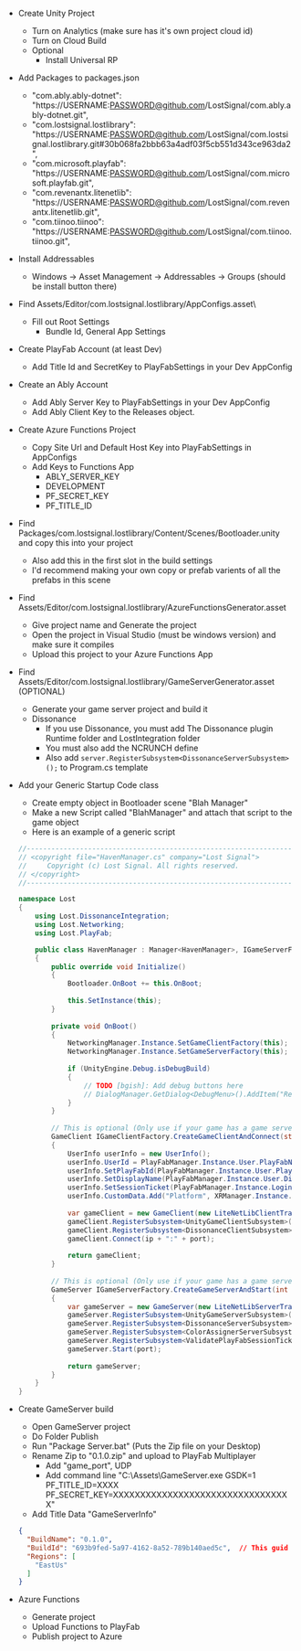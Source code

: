 
* Create Unity Project
  * Turn on Analytics (make sure has it's own project cloud id)
  * Turn on Cloud Build
  * Optional
    * Install Universal RP

* Add Packages to packages.json
  * "com.ably.ably-dotnet": "https://USERNAME:PASSWORD@github.com/LostSignal/com.ably.ably-dotnet.git",
  * "com.lostsignal.lostlibrary": "https://USERNAME:PASSWORD@github.com/LostSignal/com.lostsignal.lostlibrary.git#30b068fa2bbb63a4adf03f5cb551d343ce963da2",
  * "com.microsoft.playfab": "https://USERNAME:PASSWORD@github.com/LostSignal/com.microsoft.playfab.git",
  * "com.revenantx.litenetlib": "https://USERNAME:PASSWORD@github.com/LostSignal/com.revenantx.litenetlib.git",
  * "com.tiinoo.tiinoo": "https://USERNAME:PASSWORD@github.com/LostSignal/com.tiinoo.tiinoo.git",

* Install Addressables
  * Windows -> Asset Management -> Addressables -> Groups (should be install button there)

* Find Assets/Editor/com.lostsignal.lostlibrary/AppConfigs.asset\
  * Fill out Root Settings
    * Bundle Id, General App Settings

* Create PlayFab Account (at least Dev)
  * Add Title Id and SecretKey to PlayFabSettings in your Dev AppConfig

* Create an Ably Account
  * Add Ably Server Key to PlayFabSettings in your Dev AppConfig
  * Add Ably Client Key to the Releases object.

* Create Azure Functions Project
  * Copy Site Url and Default Host Key into PlayFabSettings in AppConfigs
  * Add Keys to Functions App
    * ABLY_SERVER_KEY
    * DEVELOPMENT
    * PF_SECRET_KEY
    * PF_TITLE_ID

* Find Packages/com.lostsignal.lostlibrary/Content/Scenes/Bootloader.unity and copy this into your project
  * Also add this in the first slot in the build settings
  * I'd recommend making your own copy or prefab varients of all the prefabs in this scene

* Find Assets/Editor/com.lostsignal.lostlibrary/AzureFunctionsGenerator.asset
  * Give project name and Generate the project
  * Open the project in Visual Studio (must be windows version) and make sure it compiles
  * Upload this project to your Azure Functions App

* Find Assets/Editor/com.lostsignal.lostlibrary/GameServerGenerator.asset (OPTIONAL)
  * Generate your game server project and build it
  * Dissonance
    * If you use Dissonance, you must add The Dissonance plugin Runtime folder and LostIntegration folder
    * You must also add the NCRUNCH define
    * Also add ```server.RegisterSubsystem<DissonanceServerSubsystem>();``` to Program.cs template

* Add your Generic Startup Code class
  * Create empty object in Bootloader scene "Blah Manager"
  * Make a new Script called "BlahManager" and attach that script to the game object
  * Here is an example of a generic script
  ```csharp
  //-----------------------------------------------------------------------
  // <copyright file="HavenManager.cs" company="Lost Signal">
  //     Copyright (c) Lost Signal. All rights reserved.
  // </copyright>
  //-----------------------------------------------------------------------

  namespace Lost
  {
      using Lost.DissonanceIntegration;
      using Lost.Networking;
      using Lost.PlayFab;

      public class HavenManager : Manager<HavenManager>, IGameServerFactory, IGameClientFactory
      {
          public override void Initialize()
          {
              Bootloader.OnBoot += this.OnBoot;
              
              this.SetInstance(this);
          }
          
          private void OnBoot()
          {
              NetworkingManager.Instance.SetGameClientFactory(this);
              NetworkingManager.Instance.SetGameServerFactory(this);
              
              if (UnityEngine.Debug.isDebugBuild)
              {
                  // TODO [bgish]: Add debug buttons here
                  // DialogManager.GetDialog<DebugMenu>().AddItem("Reset Profile", this.ResetProfile);
              }
          }
          
          // This is optional (Only use if your game has a game server)
          GameClient IGameClientFactory.CreateGameClientAndConnect(string ip, int port)
          {
              UserInfo userInfo = new UserInfo();
              userInfo.UserId = PlayFabManager.Instance.User.PlayFabNumericId;
              userInfo.SetPlayFabId(PlayFabManager.Instance.User.PlayFabId);
              userInfo.SetDisplayName(PlayFabManager.Instance.User.DisplayName);
              userInfo.SetSessionTicket(PlayFabManager.Instance.Login.SessionTicket);
              userInfo.CustomData.Add("Platform", XRManager.Instance.CurrentDevice.name);
              
              var gameClient = new GameClient(new LiteNetLibClientTransport(), userInfo, NetworkingManager.PrintDebugOutput);
              gameClient.RegisterSubsystem<UnityGameClientSubsystem>();
              gameClient.RegisterSubsystem<DissonanceClientSubsystem>();
              gameClient.Connect(ip + ":" + port);
              
              return gameClient;
          }
          
          // This is optional (Only use if your game has a game server)
          GameServer IGameServerFactory.CreateGameServerAndStart(int port)
          {
              var gameServer = new GameServer(new LiteNetLibServerTransport());
              gameServer.RegisterSubsystem<UnityGameServerSubsystem>();
              gameServer.RegisterSubsystem<DissonanceServerSubsystem>();
              gameServer.RegisterSubsystem<ColorAssignerServerSubsystem>();
              gameServer.RegisterSubsystem<ValidatePlayFabSessionTicketSubsystem>();
              gameServer.Start(port);
              
              return gameServer;
          }
      }
  }
  ```

* Create GameServer build
  * Open GameServer project
  * Do Folder Publish
  * Run "Package Server.bat" (Puts the Zip file on your Desktop)
  * Rename Zip to "0.1.0.zip" and upload to PlayFab Multiplayer
    * Add "game_port", UDP
    * Add command line "C:\Assets\GameServer.exe GSDK=1 PF_TITLE_ID=XXXX PF_SECRET_KEY=XXXXXXXXXXXXXXXXXXXXXXXXXXXXXXXXX"
  * Add Title Data "GameServerInfo"
  ```json
  {
    "BuildName": "0.1.0",
    "BuildId": "693b9fed-5a97-4162-8a52-789b140aed5c",  // This guid is the build id after uploading your build zip
    "Regions": [
      "EastUs"
    ]
  }
  ```

* Azure Functions 
  * Generate project
  * Upload Functions to PlayFab
  * Publish project to Azure
